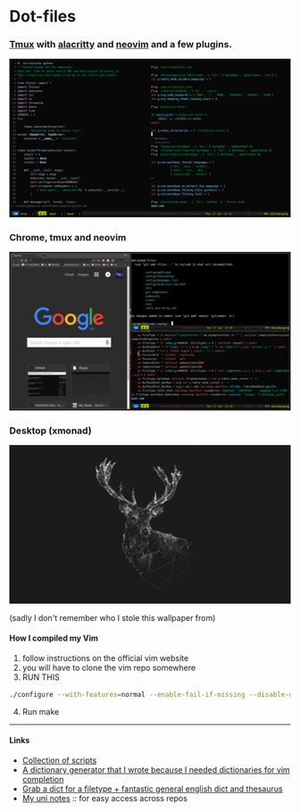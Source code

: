 
# Dot-files 


### [Tmux](https://github.com/tmux/tmux) with [alacritty](https://github.com/jwilm/alacritty) and [neovim](https://neovim.io/) and a few plugins.

![Alt text](Pictures/tmux-nvim.png?raw=true "Tmux Setup")

### Chrome, tmux and neovim

![Alt text](Pictures/chrome-nvim-tmux.png?raw=true "Chrome and neovim")

### Desktop (xmonad)

![Alt text](Pictures/desktop.png?raw=true "desktop") 

(sadly I don't remember who I stole this wallpaper from)

#### How I compiled my Vim 

1. follow instructions on the official vim website
2. you will have to clone the vim repo somewhere
3. RUN THIS 

```sh
./configure --with-features=normal --enable-fail-if-missing --disable-darwin --enable-luainterp=yes --enable-perlinterp=yes --enable-python3interp=yes --enable-tclinterp=yes --enable-rubyinterp=yes --disable-netbeans --disable-icon-cache-update --disable-desktop-database-update --disable-acl --disable-gpm --disable-sysmouse --with-modified-by=norbert --enable-+acl=yes --enable-+autocmd=yes --enable-+browse=yes --enable-+builtin_terms=yes --enable-++builtin_terms=yes --enable-+clientserver=yes --enable-+clipboard=yes --enable-+cmdline_compl=yes --enable-+cmdline_hist=yes --enable-+cmdline_info=yes --enable-+comments=yes --enable-+conceal=yes --enable-+cursorbind=yes --enable-+eval=yes --enable-+ex_extra=yes --enable-+fork=yes --enable-+float=yes --enable-+extra_search=yes --enable-+file_in_path=yes --enable-+find_in_path=yes --enable-+folding=yes --enable-+insert_expand=yes --enable-+jumplist=yes --enable-+keymap=yes --enable-+lambda=yes --enable-+linebreak=yes --enable-+listcmds=yes --enable-+localmap=yes --enable-+mksession=yes --enable-+modify_fname=yes --enable-+path_extra=yes --enable-+persistent_undo=yes --enable-+python3=yes --enable-+quickfix=yes --enable-+reltime=yes --enable-+rightleft=yes --enable-+scrollbind=yes --enable-+shada=yes --enable-+signs=yes --enable-+smartindent=yes --enable-+startuptime=yes --enable-+statusline=yes --enable-+syntax=yes --enable-+tablineat=yes --enable-+termguicolors=yes --enable-+termresponse=yes --enable-+textobjects=yes --enable-+timers=yes --enable-+user_commands=yes --enable-+visualextra=yes --enable-+vreplace=yes --enable-+vertsplit=yes --enable-+virtualedit=yes --enable-+wildignore=yes --enable-+wildmenu=yes --enable-+windows=yes --enable-+writebackup=yes --enable-+xterm_clipboard=yes --enable-+xfontset=yes --enable-+tcl=yes --enable-+tcl/dyn=yes --enable-+tag_any_white=yes --enable-+tag_binary=yes --enable-+system()=yes --enable-+ruby/dyn=yes --enable-+python3/dyn=yes --enable-+python/dyn=yes --enable-+packages=yes --enable-+num64=yes --enable-+lua/dyn=yes --enable-+job=yes --enable-+cursorshape=yes --enable-+perl/dyn=yes
```

4. Run make 


--------------------------------------------------------------------

#### Links

+ [Collection of scripts](https://github.com/nl253/Scripts)
+ [A dictionary generator that I wrote because I needed dictionaries for vim completion](https://github.com/nl253/DictGen)
+ [Grab a dict for a filetype + fantastic general english dict and thesaurus](https://github.com/nl253/Dictionaries)
+ [My uni notes](https://github.com/nl253/Notes) :: for easy access across repos
 



